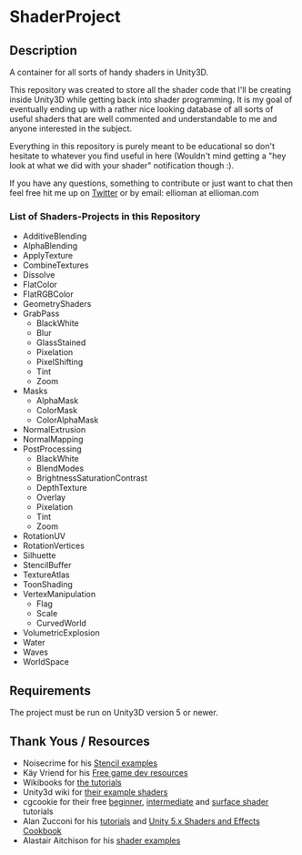 # ShaderProject

## Description ##
A container for all sorts of handy shaders in Unity3D.

This repository was created to store all the shader code that I'll be creating inside Unity3D while getting back into shader programming. It is my goal of eventually ending up with a rather nice looking database of all sorts of useful shaders that are well commented and understandable to me and anyone interested in the subject.

Everything in this repository is purely meant to be educational so don't hesitate to whatever you find useful in here (Wouldn't mind getting a "hey look at what we did with your shader" notification though :).

If you have any questions, something to contribute or just want to chat then feel free hit me up on  [Twitter](https://twitter.com/ellioman) or by email: ellioman at ellioman.com 

### List of Shaders-Projects in this Repository ###
	
* AdditiveBlending
* AlphaBlending
* ApplyTexture
* CombineTextures
* Dissolve
* FlatColor
* FlatRGBColor
* GeometryShaders
* GrabPass
	* BlackWhite
	* Blur
	* GlassStained
	* Pixelation
	* PixelShifting
	* Tint
	* Zoom
* Masks
	* AlphaMask
	* ColorMask
	* ColorAlphaMask
* NormalExtrusion
* NormalMapping
* PostProcessing
	* BlackWhite
	* BlendModes
	* BrightnessSaturationContrast
	* DepthTexture
	* Overlay
	* Pixelation
	* Tint
	* Zoom
* RotationUV
* RotationVertices
* Silhuette
* StencilBuffer
* TextureAtlas
* ToonShading
* VertexManipulation
	* Flag
	* Scale
	* CurvedWorld
* VolumetricExplosion
* Water
* Waves
* WorldSpace

## Requirements ##
The project must be run on Unity3D version 5 or newer.

## Thank Yous / Resources ##

* Noisecrime for his [Stencil examples](http://forum.unity3d.com/threads/unity-4-2-stencils-for-portal-rendering.191890/)
* Käy Vriend for his [Free game dev resources](http://kay-vriend.blogspot.dk/2012/09/medieval-stonework.html)
* Wikibooks for [the tutorials](https://en.wikibooks.org/wiki/Cg_Programming/Unity)
* Unity3d wiki for [their example shaders](http://wiki.unity3d.com/index.php/Shaders)
* cgcookie for their free [beginner](https://cgcookie.com/archive/noob-to-pro-shader-writing-for-unity-4-beginner/), [intermediate](https://cgcookie.com/archive/noob-to-pro-shader-writing-for-unity-4-intermediate/) and [surface shader](https://cgcookie.com/archive/introduction-to-surface-shaders-in-unity/) tutorials
* Alan Zucconi for his [tutorials](http://www.alanzucconi.com/2015/07/08/screen-shaders-and-postprocessing-effects-in-unity3d/) and [Unity 5.x Shaders and Effects Cookbook](http://www.amazon.com/gp/product/B019ZNWJ5G?psc=1&redirect=true&ref_=oh_aui_d_detailpage_o00_)
* Alastair Aitchison for his [shader examples](https://alastaira.wordpress.com/)